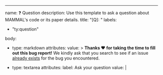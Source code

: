 ---
name: ❓ Question
description: Use this template to ask a question about MAMMAL's code or its paper details.
title: "[Q]: "
labels:
  - "ty:question"

body:

  - type: markdown
    attributes:
      value: >
        **Thanks :heart: for taking the time to fill out this bug report!** We kindly ask that you search to see if an
        issue [already exists](https://github.com/BiomedSciAI/biomed-multi-alignment/issues) for the bug you encountered.

  - type: textarea
    attributes:
      label: Ask your question
      value: |
        <!--- Ask your question here --->
